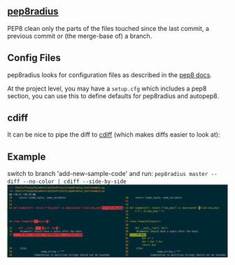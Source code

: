 [pep8radius](https://pypi.python.org/pypi/pep8radius)
----------
PEP8 clean only the parts of the files touched since the last commit, a previous commit or (the merge-base of) a branch.

Config Files
------------
pep8radius looks for configuration files as described in the
[pep8 docs](http://pep8.readthedocs.org/en/latest/intro.html#configuration).

At the project level, you may have a `setup.cfg` which includes a pep8 section,
you can use this to define defaults for pep8radius and autopep8.

cdiff
-----
It can be nice to pipe the diff to [cdiff](https://pypi.python.org/pypi/cdiff) (which
makes diffs easier to look at):

Example
-------
switch to branch 'add-new-sample-code' and run:
`pep8radius master --diff --no-color | cdiff --side-by-side`
![pep8radius example](pep8radius_example.png)
